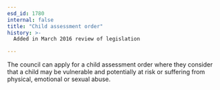```yaml
---
esd_id: 1780
internal: false
title: "Child assessment order"
history: >-
  Added in March 2016 review of legislation

---
```


The council can apply for a child assessment order where they consider that a child may be vulnerable and potentially at risk or suffering from physical, emotional or sexual abuse.

